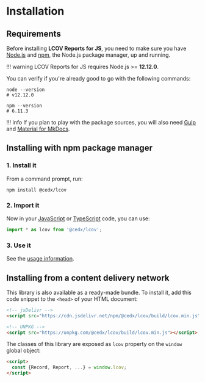 # Installation

## Requirements
Before installing **LCOV Reports for JS**, you need to make sure you have [Node.js](https://nodejs.org)
and [npm](https://www.npmjs.com), the Node.js package manager, up and running.

!!! warning
    LCOV Reports for JS requires Node.js >= **12.12.0**.
    
You can verify if you're already good to go with the following commands:

```shell
node --version
# v12.12.0

npm --version
# 6.11.3
```

!!! info
    If you plan to play with the package sources, you will also need
    [Gulp](https://gulpjs.com) and [Material for MkDocs](https://squidfunk.github.io/mkdocs-material).

## Installing with npm package manager

### 1. Install it
From a command prompt, run:

```shell
npm install @cedx/lcov
```

### 2. Import it
Now in your [JavaScript](https://developer.mozilla.org/en-US/docs/Web/JavaScript) or [TypeScript](https://www.typescriptlang.org) code, you can use:

```typescript
import * as lcov from '@cedx/lcov';
```

### 3. Use it
See the [usage information](usage.md).

## Installing from a content delivery network
This library is also available as a ready-made bundle.
To install it, add this code snippet to the `<head>` of your HTML document:

```html
<!-- jsDelivr -->
<script src="https://cdn.jsdelivr.net/npm/@cedx/lcov/build/lcov.min.js"></script>

<!-- UNPKG -->
<script src="https://unpkg.com/@cedx/lcov/build/lcov.min.js"></script>
```

The classes of this library are exposed as `lcov` property on the `window` global object:

```html
<script>
  const {Record, Report, ...} = window.lcov;
</script>
```
